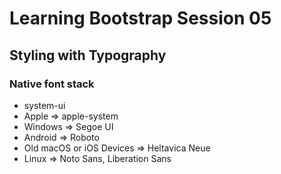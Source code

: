 # Learning Bootstrap Session 05
## Styling with Typography

### Native font stack
- system-ui
- Apple => apple-system
- Windows => Segoe UI
- Android => Roboto
- Old macOS or iOS Devices => Heltavica Neue
- Linux => Noto Sans, Liberation Sans